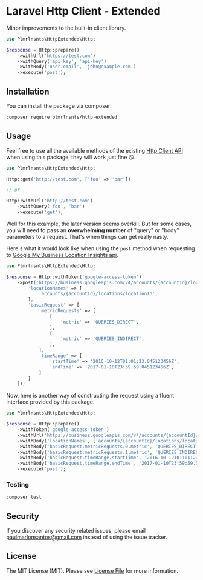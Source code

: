 # Laravel Http Client - Extended

Minor improvements to the built-in client library.

```php
use Plmrlnsnts\HttpExtended\Http;

$response = Http::prepare()
    ->withUrl('https://test.com')
    ->withQuery('api_key', 'api-key')
    ->withBody('user.email', 'john@example.com')
    ->execute('post');
```

## Installation

You can install the package via composer:

```bash
composer require plmrlnsnts/http-extended
```

## Usage

Feel free to use all the available methods of the existing [Http Client API](https://laravel.com/docs/7.x/http-client#introduction) when using this package, they will work just fine 😘.

``` php
use Plmrlnsnts\HttpExtended\Http;

Http::get('http://test.com', ['foo' => 'bar']);

// or

Http::withUrl('http://test.com')
    ->withQuery('foo', 'bar')
    ->execute('get');
```

Well for this example, the later version seems overkill. But for some cases, you will need to pass an **overwhelming number** of "query" or "body" parameters to a request. That's when things can get really nasty.

Here's what it would look like when using the `post` method when requesting to [Google My Business Location Insights api](https://developers.google.com/my-business/content/insight-data).

```php
use Plmrlnsnts\HttpExtended\Http;

$response = Http::withToken('google-access-token')
    ->post('https://business.googleapis.com/v4/accounts/{accountId}/locations:reportInsights', [
        'locationNames' => [
            'accounts/{accountId}/locations/locationId',
        ],
        'basicRequest' => [
            'metricRequests' => [
                [
                    'metric' => 'QUERIES_DIRECT',
                ],
                [
                    'metric' => 'QUERIES_INDIRECT',
                ],
            ],
            'timeRange' => [
                'startTime' => '2016-10-12T01:01:23.045123456Z',
                'endTime' => '2017-01-10T23:59:59.045123456Z',
            ]
        ]
    ]);
```

Now, here is another way of constructing the request using a fluent interface provided by this package.

```php
use Plmrlnsnts\HttpExtended\Http;

$response = Http::prepare()
    ->withToken('google-access-token')
    ->withUrl('https://business.googleapis.com/v4/accounts/{accountId}/locations:reportInsights')
    ->withBody('locationNames', ['accounts/{accountId}/locations/locationId'])
    ->withBody('basicRequest.metricRequests.0.metric', 'QUERIES_DIRECT')
    ->withBody('basicRequest.metricRequests.1.metric', 'QUERIES_INDIRECT')
    ->withBody('basicRequest.timeRange.startTime', '2016-10-12T01:01:23.045123456Z')
    ->withBody('basicRequest.timeRange.endTime', '2017-01-10T23:59:59.045123456Z')
    ->execute('post');
```

### Testing

``` bash
composer test
```

## Security

If you discover any security related issues, please email paulmarlonsantos@gmail.com instead of using the issue tracker.

## License

The MIT License (MIT). Please see [License File](LICENSE.md) for more information.
